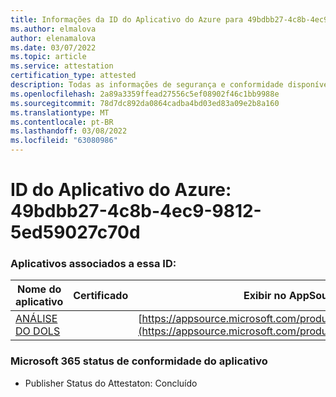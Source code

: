 ```yaml
---
title: Informações da ID do Aplicativo do Azure para 49bdbb27-4c8b-4ec9-9812-5ed59027c70d
ms.author: elmalova
author: elenamalova
ms.date: 03/07/2022
ms.topic: article
ms.service: attestation
certification_type: attested
description: Todas as informações de segurança e conformidade disponíveis para o 49bdbb27-4c8b-4ec9-9812-5ed59027c70d.
ms.openlocfilehash: 2a89a3359ffead27556c5ef08902f46c1bb9988e
ms.sourcegitcommit: 78d7dc892da0864cadba4bd03ed83a09e2b8a160
ms.translationtype: MT
ms.contentlocale: pt-BR
ms.lasthandoff: 03/08/2022
ms.locfileid: "63080986"
---
```

# <a name="azure-app-id-49bdbb27-4c8b-4ec9-9812-5ed59027c70d"></a>ID do Aplicativo do Azure: 49bdbb27-4c8b-4ec9-9812-5ed59027c70d


### <a name="apps-associated-with-this-id"></a>Aplicativos associados a essa ID:
| **Nome do aplicativo** | **Certificado** | **Exibir no AppSource** |
|--------------|---------------|-----------------------|
| [ANÁLISE DO DOLS](https://docs.microsoft.com/microsoft-365-app-certification/forward/WA200000877) |  | [https://appsource.microsoft.com/product/office/WA200000877](https://appsource.microsoft.com/product/office/WA200000877) |

### <a name="microsoft-365-app-compliance-status"></a>Microsoft 365 status de conformidade do aplicativo
- Publisher Status do Attestaton: Concluído
